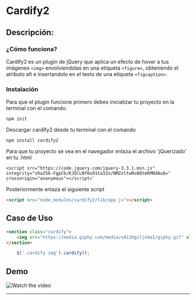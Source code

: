 # Cardify2

## Descripción:

### ¿Cómo funciona?

Cardify2 es un plugin de jQuery que aplica un efecto de hover a tus imágenes `<img>` envolviendolas en una etiqueta `<figure>`, obteniendo el atributo alt e insertandolo en el texto de una etiqueta `<figcaption>`.



### Instalación

Para que el plugin funcione primero debes inicializar tu proyecto en la terminal con el comando.

```
npm init
```

Descargar cardify2 desde tu terminal con el comando

```
npm install cardify2
```

Para que tu proyecto se vea en el navegador enlaza el archivo 'jQuerizado' en tu .html

```
<script src="https://code.jquery.com/jquery-3.3.1.min.js" integrity="sha256-FgpCb/KJQlLNfOu91ta32o/NMZxltwRo8QtmkMRdAu8=" crossorigin="anonymous"></script>`
```

Posteriormente enlaza el siguiente script

```html
<script src="node_modules/cardify2/lib/app.js"></script>
```




## Caso de Uso

```html
<section class="cardify">
    <img src="https://media.giphy.com/media/vA13Ugiljn4aI/giphy.gif" alt="Awesome!!!">
</section>
```

```js
    $('.cardify img').cardify();
```

## Demo

![Watch the video](assets/video/demo.gif)

***
